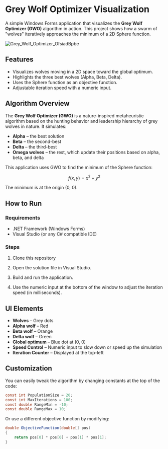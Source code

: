 # Grey Wolf Optimizer Visualization

A simple Windows Forms application that visualizes the **Grey Wolf Optimizer (GWO)** algorithm in action. This project shows how a swarm of "wolves" iteratively approaches the minimum of a 2D Sphere function.

![Grey_Wolf_Optimizer_OfsiadBpbe](https://github.com/user-attachments/assets/7f7b9041-21e9-41a9-9ccf-438d07ffd5a3)


## Features

- Visualizes wolves moving in a 2D space toward the global optimum.
- Highlights the three best wolves (Alpha, Beta, Delta).
- Uses the Sphere function as an objective function.
- Adjustable iteration speed with a numeric input.

## Algorithm Overview

The **Grey Wolf Optimizer (GWO)** is a nature-inspired metaheuristic algorithm based on the hunting behavior and leadership hierarchy of grey wolves in nature. It simulates:

- **Alpha** – the best solution  
- **Beta** – the second-best  
- **Delta** – the third-best  
- **Omega wolves** – the rest, which update their positions based on alpha, beta, and delta  

This application uses GWO to find the minimum of the Sphere function:  
```math 
f(x, y) = x^2 + y^2  
```  
The minimum is at the origin (0, 0).

## How to Run

### Requirements

- .NET Framework (Windows Forms)
- Visual Studio (or any C# compatible IDE)

### Steps

1. Clone this repository

2. Open the solution file in Visual Studio.

3. Build and run the application.

4. Use the numeric input at the bottom of the window to adjust the iteration speed (in milliseconds).

## UI Elements

- **Wolves** – Grey dots  
- **Alpha wolf** – Red  
- **Beta wolf** – Orange  
- **Delta wolf** – Green  
- **Global optimum** – Blue dot at (0, 0)  
- **Speed Control** – Numeric input to slow down or speed up the simulation  
- **Iteration Counter** – Displayed at the top-left

## Customization

You can easily tweak the algorithm by changing constants at the top of the code:

```C# 
const int PopulationSize = 20;  
const int MaxIterations = 100;  
const double RangeMin = -10;  
const double RangeMax = 10;  
```

Or use a different objective function by modifying:

```C#
double ObjectiveFunction(double[] pos)  
{  
    return pos[0] * pos[0] + pos[1] * pos[1];  
}  
```
